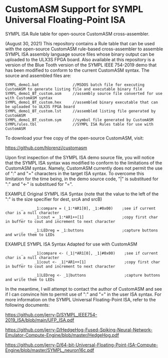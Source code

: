 # CustomASM Support for SYMPL Universal Floating-Point ISA
SYMPL ISA Rule table for open-source CustomASM cross-assembler.

(August 30, 2021) This repository contains a Rule table that can be used with the open-source CustomASM rule-based cross-assembler to assemble SYMPL ISA assembly language source files whose binary output can be uploaded to the ULX3S FPGA board.  Also available at this repository is a version of the Blue Tooth version of the SYMPL IEEE 754-2019 demo that has been modified to conform to the current CustomASM syntax.  The source and assembled files are:
```
SYMPL_demo1.bat               //MSDOS batch file for executing CustomASM to generate listing file and executable binary file
SYMPL_demo1_BT_custom.asm     //assembly source file converted for use with CustomASM syntax
SYMPL_demo1_BT_custom.hex     //assembled binary executable that can be uploaded to ULX3S FPGA board
SYMPL_demo1_BT_custom.lst     //assembled listing file generated by CustomASM
SYMPL_demo1_BT_custom.sym     //symbol file generated by CustomASM
SYMPLrules.tbl                //SYMPL ISA Rules table for use with CustomASM
```
To download your free copy of the open-source CustomASM, visit:  

https://github.com/hlorenzi/customasm

Upon first inspection of the SYMPL ISA demo source file, you will notice that the SYMPL ISA syntax was modified to conform to the limitations of the CustomASM syntax.  Namely, CustomASM currently does not permit the use of ":" and "=" characters in the target ISA syntax.  To overcome this limitation for the time being, in the demo source code, "|" is substitued for ":" and "<-" is substitued for "=".

EXAMPLE Original SYMPL ISA Syntax (note that the value to the left of the ":" is the size specifier for dest, srcA and srcB)
```
       _     _1:compare = (_1:*AR1[0], _1:#0x00)    ;see if current char is a null character 
       _     _1:cout = _1:*AR1++[1]                 ;copy first char in buffer to cout and increment to next character

       _     _1:LEDreg = _1:buttons                 ;capture buttons and write them to LEDs
```
EXAMPLE SYMPL ISA Syntax Adapted for use with CustomASM
```
       _     _1|compare <- (_1|*AR1[0], _1|#0x00)    ;see if current char is a null character 
       _     _1|cout <- _1|*AR1++[1]                 ;copy first char in buffer to cout and increment to next character

       _     _1|LEDreg <- _1|buttons                 ;capture buttons and write them to LEDs
```
In the meantime, I will attempt to contact the author of CustomASM and see if I can convince him to permit use of ":" and "=" in the user ISA syntax.
For more information on the SYMPL Universal Floating-Point ISA, refer to the following documents:

https://github.com/jerry-D/SYMPL_IEEE754-2019_ISA/blob/main/UFP_ISA.pdf

https://github.com/jerry-D/HedgeHog-Fused-Spiking-Neural-Network-Emulator-Compute-Engine/blob/master/HedgeHog.pdf

https://github.com/jerry-D/64-bit-Universal-Floating-Point-ISA-Compute-Engine/blob/master/SYMPL_neuron16c.pdf


